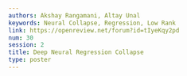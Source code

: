 ```yaml
---
authors: Akshay Rangamani, Altay Unal
keywords: Neural Collapse, Regression, Low Rank
link: https://openreview.net/forum?id=tIyeKqy2pd
num: 30
session: 2
title: Deep Neural Regression Collapse
type: poster
---
```

